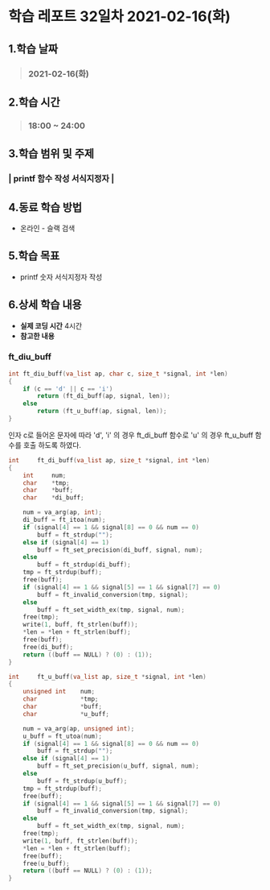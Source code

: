 # 학습 레포트 32일차 2021-02-16(화)
## 1.학습 날짜
> ### 2021-02-16(화)

## 2.학습 시간
> ### 18:00 ~ 24:00

## 3.학습 범위 및 주제
### | printf 함수 작성 서식지정자 |

## 4.동료 학습 방법
- 온라인 - 슬랙 검색

## 5.학습 목표
- printf 숫자 서식지정자 작성

## 6.상세 학습 내용
- **실제 코딩 시간** 4시간
- **참고한 내용**

### ft_diu_buff

```c
int ft_diu_buff(va_list ap, char c, size_t *signal, int *len)
{
    if (c == 'd' || c == 'i')
        return (ft_di_buff(ap, signal, len));
    else
        return (ft_u_buff(ap, signal, len));
}
```
인자 c로 들어온 문자에 따라 'd', 'i' 의 경우 ft_di_buff 함수로 'u' 의 경우 ft_u_buff 함수를 호출 하도록 하였다.

```c
int		ft_di_buff(va_list ap, size_t *signal, int *len)
{
	int		num;
	char	*tmp;
	char	*buff;
	char	*di_buff;

	num = va_arg(ap, int);
	di_buff = ft_itoa(num);
	if (signal[4] == 1 && signal[8] == 0 && num == 0)
		buff = ft_strdup("");
	else if (signal[4] == 1)
		buff = ft_set_precision(di_buff, signal, num);
	else
		buff = ft_strdup(di_buff);
	tmp = ft_strdup(buff);
	free(buff);
	if (signal[4] == 1 && signal[5] == 1 && signal[7] == 0)
		buff = ft_invalid_conversion(tmp, signal);
	else
		buff = ft_set_width_ex(tmp, signal, num);
	free(tmp);
	write(1, buff, ft_strlen(buff));
	*len = *len + ft_strlen(buff);
	free(buff);
	free(di_buff);
	return ((buff == NULL) ? (0) : (1));
}
```
```c
int		ft_u_buff(va_list ap, size_t *signal, int *len)
{
	unsigned int	num;
	char			*tmp;
	char			*buff;
	char			*u_buff;

	num = va_arg(ap, unsigned int);
	u_buff = ft_utoa(num);
	if (signal[4] == 1 && signal[8] == 0 && num == 0)
		buff = ft_strdup("");
	else if (signal[4] == 1)
		buff = ft_set_precision(u_buff, signal, num);
	else
		buff = ft_strdup(u_buff);
	tmp = ft_strdup(buff);
	free(buff);
	if (signal[4] == 1 && signal[5] == 1 && signal[7] == 0)
		buff = ft_invalid_conversion(tmp, signal);
	else
		buff = ft_set_width_ex(tmp, signal, num);
	free(tmp);
	write(1, buff, ft_strlen(buff));
	*len = *len + ft_strlen(buff);
	free(buff);
	free(u_buff);
	return ((buff == NULL) ? (0) : (1));
}
```